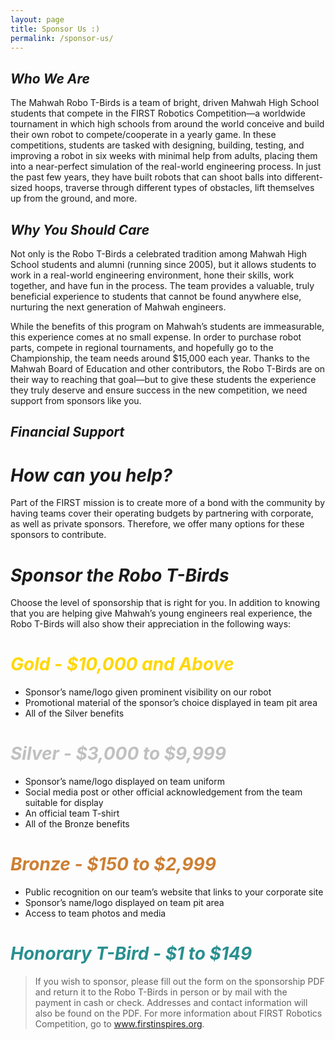 ```yaml
---
layout: page
title: Sponsor Us :)
permalink: /sponsor-us/
---
```


## ***Who We Are***

The Mahwah Robo T-Birds is a team of bright, driven Mahwah High School students that compete in the FIRST Robotics Competition—a worldwide tournament in which high schools from around the world conceive and build their own robot to compete/cooperate in a yearly game. In these competitions, students are tasked with designing, building, testing, and improving a robot in six weeks with minimal help from adults, placing them into a near-perfect simulation of the real-world engineering process. In just the past few years, they have built robots that can shoot balls into different-sized hoops, traverse through different types of obstacles, lift themselves up from the ground, and more.

## ***Why You Should Care***

Not only is the Robo T-Birds a celebrated tradition among Mahwah High School students and alumni (running since 2005), but it allows students to work in a real-world engineering environment, hone their skills, work together, and have fun in the process. The team provides a valuable, truly beneficial experience to students that cannot be found anywhere else, nurturing the next generation of Mahwah engineers.

While the benefits of this program on Mahwah’s students are immeasurable, this experience comes at no small expense. In order to purchase robot parts, compete in regional tournaments, and hopefully go to the Championship, the team needs around $15,000 each year. Thanks to the Mahwah Board of Education and other contributors, the Robo T-Birds are on their way to reaching that goal—but to give these students the experience they truly deserve and ensure success in the new competition, we need support from sponsors like you.

## ***Financial Support***

# ***How can you help?***

Part of the FIRST mission is to create more of a bond with the community by having teams cover their operating budgets by partnering with corporate, as well as private sponsors. Therefore, we offer many options for these sponsors to contribute.

# ***Sponsor the Robo T-Birds***

Choose the level of sponsorship that is right for you. In addition to knowing that you are helping give Mahwah’s young engineers real experience, the Robo T-Birds will also show their appreciation in the following ways:

# <span style="color:gold"> ***Gold - $10,000 and Above***</span>

- Sponsor’s name/logo given prominent visibility on our robot
- Promotional material of the sponsor’s choice displayed in team pit area
- All of the Silver benefits

# <span style="color:silver"> ***Silver - $3,000 to $9,999***</span>

- Sponsor’s name/logo displayed on team uniform
- Social media post or other official acknowledgement from the team suitable for display
- An official team T-shirt
- All of the Bronze benefits

# <span style="color:#CD7F32"> ***Bronze - $150 to $2,999***</span>

- Public recognition on our team’s website that links to your corporate site
- Sponsor’s name/logo displayed on team pit area
- Access to team photos and media

# <span style="color:#298F8F"> ***Honorary T-Bird - $1 to $149***</span>


> If you wish to sponsor, please fill out the form on the sponsorship PDF and return it to the Robo T-Birds in person or by mail with the payment in cash or check. Addresses and contact information will also be found on the PDF. For more information about FIRST Robotics Competition, go to www.firstinspires.org.
